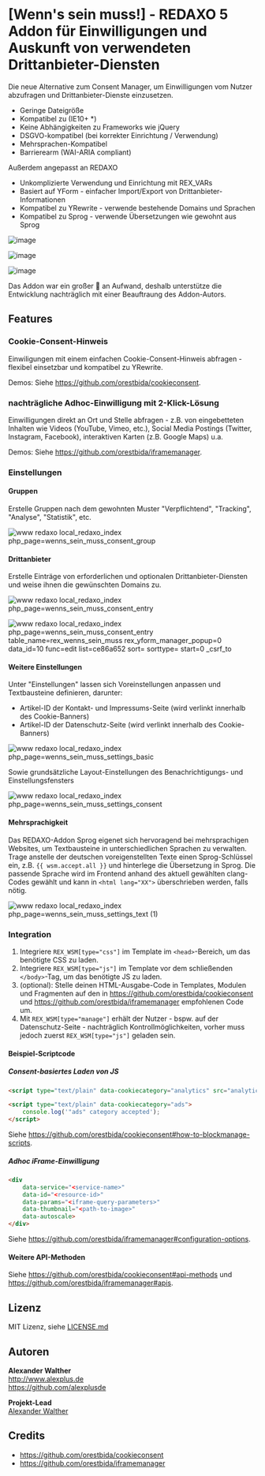 # [Wenn's sein muss!] - REDAXO 5 Addon für Einwilligungen und Auskunft von verwendeten Drittanbieter-Diensten

Die neue Alternative zum Consent Manager, um Einwilligungen vom Nutzer abzufragen und Drittanbieter-Dienste einzusetzen.

* Geringe Dateigröße
* Kompatibel zu (IE10+ *)
* Keine Abhängigkeiten zu Frameworks wie jQuery
* DSGVO-kompatibel (bei korrekter Einrichtung / Verwendung)
* Mehrsprachen-Kompatibel
* Barrierearm (WAI-ARIA compliant)

Außerdem angepasst an REDAXO

* Unkomplizierte Verwendung und Einrichtung mit REX_VARs
* Basiert auf YForm - einfacher Import/Export von Drittanbieter-Informationen
* Kompatibel zu YRewrite - verwende bestehende Domains und Sprachen
* Kompatibel zu Sprog - verwende Übersetzungen wie gewohnt aus Sprog

![image](https://user-images.githubusercontent.com/3855487/198884094-9b8869c5-59ac-43ce-b447-0821fb8f35ba.png)

![image](https://user-images.githubusercontent.com/3855487/198884106-dcfb83f1-df4d-4436-81e2-6021a16fbe6e.png)

![image](https://user-images.githubusercontent.com/3855487/198992752-d702df0d-3a80-4f55-a6ba-ea4054ce529d.png)


Das Addon war ein großer 🌵 an Aufwand, deshalb unterstütze die Entwicklung nachträglich mit einer Beauftraung des Addon-Autors.

## Features

### Cookie-Consent-Hinweis

Einwiligungen mit einem einfachen Cookie-Consent-Hinweis abfragen - flexibel einsetzbar und kompatibel zu YRewrite. 

Demos: Siehe <https://github.com/orestbida/cookieconsent>.

### nachträgliche Adhoc-Einwilligung mit 2-Klick-Lösung

Einwilligungen direkt an Ort und Stelle abfragen - z.B. von eingebetteten Inhalten wie Videos (YouTube, Vimeo, etc.), Social Media Postings (Twitter, Instagram, Facebook), interaktiven Karten (z.B. Google Maps) u.a.

Demos: Siehe <https://github.com/orestbida/iframemanager>.

### Einstellungen

#### Gruppen

Erstelle Gruppen nach dem gewohnten Muster "Verpflichtend", "Tracking", "Analyse", "Statistik", etc.

![www redaxo local_redaxo_index php_page=wenns_sein_muss_consent_group](https://user-images.githubusercontent.com/3855487/198992933-25d27f8d-61ce-4bba-b08f-87ae3e3c1814.png)


#### Drittanbieter

Erstelle Einträge von erforderlichen und optionalen Drittanbieter-Diensten und weise ihnen die gewünschten Domains zu.

![www redaxo local_redaxo_index php_page=wenns_sein_muss_consent_entry](https://user-images.githubusercontent.com/3855487/198993003-e3f2e6a5-3ab9-4bd8-90b4-6a65e761f22a.png)

![www redaxo local_redaxo_index php_page=wenns_sein_muss_consent_entry table_name=rex_wenns_sein_muss rex_yform_manager_popup=0 data_id=10 func=edit list=ce86a652 sort= sorttype= start=0 _csrf_to](https://user-images.githubusercontent.com/3855487/198993094-64f332bd-4ff0-4e60-82b3-1363766faf39.png)


#### Weitere Einstellungen

Unter "Einstellungen" lassen sich Voreinstellungen anpassen und Textbausteine definieren, darunter:

* Artikel-ID der Kontakt- und Impressums-Seite (wird verlinkt innerhalb des Cookie-Banners)
* Artikel-ID der Datenschutz-Seite (wird verlinkt innerhalb des Cookie-Banners)

![www redaxo local_redaxo_index php_page=wenns_sein_muss_settings_basic](https://user-images.githubusercontent.com/3855487/198993167-c7cfef8b-29ac-4cea-a90a-90adbff12395.png)

Sowie grundsätzliche Layout-Einstellungen des Benachrichtigungs- und Einstellungsfensters

![www redaxo local_redaxo_index php_page=wenns_sein_muss_settings_consent](https://user-images.githubusercontent.com/3855487/198993319-aa810510-4180-4d07-9d17-b21add8e4463.png)

#### Mehrsprachigkeit

Das REDAXO-Addon Sprog eigenet sich hervoragend bei mehrsprachigen Websites, um Textbausteine in unterschiedlichen Sprachen zu verwalten. Trage anstelle der deutschen voreigenstellten Texte einen Sprog-Schlüssel ein, z.B. `{{ wsm.accept.all }}` und hinterlege die Übersetzung in Sprog. Die passende Sprache wird im Frontend anhand des aktuell gewählten clang-Codes gewählt und kann in `<html lang="XX">` überschrieben werden, falls nötig.

![www redaxo local_redaxo_index php_page=wenns_sein_muss_settings_text (1)](https://user-images.githubusercontent.com/3855487/198993506-5233b1cc-1578-428c-9002-8e9c82e18e72.png)

### Integration

1. Integriere `REX_WSM[type="css"]` im Template im `<head>`-Bereich, um das benötigte CSS zu laden.
2. Integriere `REX_WSM[type="js"]` im Template vor dem schließenden `</body>`-Tag, um das benötigte JS zu laden.
3. (optional): Stelle deinen HTML-Ausgabe-Code in Templates, Modulen und Fragmenten auf den in <https://github.com/orestbida/cookieconsent> und <https://github.com/orestbida/iframemanager> empfohlenen Code um.
4. Mit `REX_WSM[type="manage"]` erhält der Nutzer - bspw. auf der Datenschutz-Seite - nachträglich Kontrollmöglichkeiten, vorher muss jedoch zuerst `REX_WSM[type="js"]` geladen sein.

#### Beispiel-Scriptcode

##### Consent-basiertes Laden von JS

```html
<script type="text/plain" data-cookiecategory="analytics" src="analytics.js" defer></script>

<script type="text/plain" data-cookiecategory="ads">
    console.log('"ads" category accepted');
</script>
```

Siehe <https://github.com/orestbida/cookieconsent#how-to-blockmanage-scripts>.

##### Adhoc iFrame-Einwilligung

```html
<div
    data-service="<service-name>"	
    data-id="<resource-id>"
    data-params="<iframe-query-parameters>"
    data-thumbnail="<path-to-image>" 
    data-autoscale>
</div>
```

Siehe <https://github.com/orestbida/iframemanager#configuration-options>.

#### Weitere API-Methoden

Siehe <https://github.com/orestbida/cookieconsent#api-methods> und <https://github.com/orestbida/iframemanager#apis>.

## Lizenz

MIT Lizenz, siehe [LICENSE.md](https://github.com/alexplusde/wenns_sein_muss/blob/master/LICENSE.md)  

## Autoren

**Alexander Walther**  
http://www.alexplus.de  
https://github.com/alexplusde  

**Projekt-Lead**  
[Alexander Walther](https://github.com/alexplusde)

## Credits

* <https://github.com/orestbida/cookieconsent>
* <https://github.com/orestbida/iframemanager>
